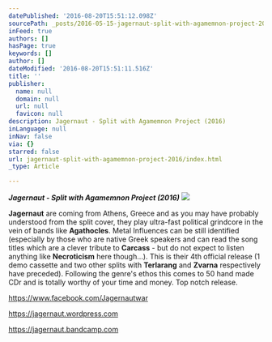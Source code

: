 ```yaml
---
datePublished: '2016-08-20T15:51:12.098Z'
sourcePath: _posts/2016-05-15-jagernaut-split-with-agamemnon-project-2016.md
inFeed: true
authors: []
hasPage: true
keywords: []
author: []
dateModified: '2016-08-20T15:51:11.516Z'
title: ''
publisher:
  name: null
  domain: null
  url: null
  favicon: null
description: Jagernaut - Split with Agamemnon Project (2016)
inLanguage: null
inNav: false
via: {}
starred: false
url: jagernaut-split-with-agamemnon-project-2016/index.html
_type: Article

---
```

_**Jagernaut - Split with Agamemnon Project (2016)**_
![](https://the-grid-user-content.s3-us-west-2.amazonaws.com/cc5ae578-e27d-4bf1-b430-65c564242535.jpg)

**Jagernaut** are coming from Athens, Greece and as you may have probably understood from the split cover, they play ultra-fast political grindcore in the vein of bands like **Agathocles**. Metal Influences can be still identified (especially by those who are native Greek speakers and can read the song titles which are a clever tribute to **Carcass** - but do not expect to listen anything like **Necroticism** here though...). This is their 4th official release (1 demo cassette and two other splits with **Terlarang** and **Zvarna** respectively have preceded). Following the genre's ethos this comes to 50 hand made CDr and is totally worthy of your time and money. Top notch release.

https://www.facebook.com/Jagernautwar

https://jagernaut.wordpress.com

https://jagernaut.bandcamp.com